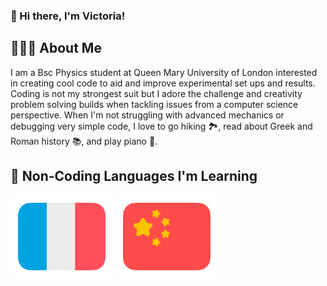 ### 👋 Hi there, I'm Victoria!

## 👩🏻‍💻 About Me
I am a Bsc Physics student at Queen Mary University of London interested in creating cool code to aid and improve experimental set ups and results. Coding is not my strongest suit but I adore the challenge and creativity problem solving builds when tackling issues from a computer science perspective. 
When I'm not struggling with advanced mechanics or debugging very simple code, I love to go hiking 🏞️, read about Greek and Roman history 📚, and play piano 🎹. 

## 🌱 Non-Coding Languages I'm Learning
[![french flag](Assets/french-flag-round.svg)](https://www.duolingo.com/profile/plm786)
[![chinese flag](Assets/chinese-flag-round.svg)](https://www.duolingo.com/profile/plm786)

